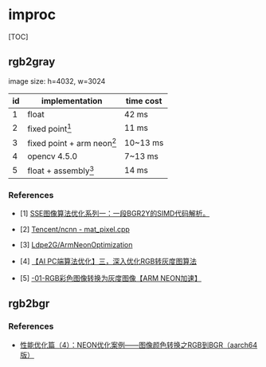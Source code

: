 # improc

[TOC]

## rgb2gray

image size: h=4032, w=3024

| id | implementation | time cost |
| ---| -------------- | ---------- |
| 1  | float       |  42 ms   |
| 2  | fixed point[<sup>1</sup>](#refer-anchor-1) | 11 ms |
| 3  | fixed point + arm neon[<sup>2</sup>](#refer-anchor-2) | 10~13 ms |
| 4  | opencv 4.5.0 | 7~13 ms |
| 5  | float + assembly[<sup>3</sup>](#refer-anchor-3) | 14 ms |

### References

<div id="refer-anchor-1"></div>

- [1] [SSE图像算法优化系列一：一段BGR2Y的SIMD代码解析。](https://www.cnblogs.com/Imageshop/p/6261719.html)

<div id="refer-anchor-2"></div>

- [2] [Tencent/ncnn - mat_pixel.cpp](https://github.com/Tencent/ncnn/blob/31bc57b1e293e726b318cf93fdcd6154f2188477/src/mat_pixel.cpp#L780-L790)

<div id="refer-anchor-3"></div>

- [3] [Ldpe2G/ArmNeonOptimization](https://github.com/Ldpe2G/ArmNeonOptimization/blob/6f20bfd79327b1b1a5267880651ff2b31b6c15d6/armAssembly/assemblyEx2Rgb2Gray.cpp#L81-L227)

- [4] [【AI PC端算法优化】三，深入优化RGB转灰度图算法](https://zhuanlan.zhihu.com/p/129033980)

- [5] [-01-RGB彩色图像转换为灰度图像【ARM NEON加速】](https://blog.csdn.net/vacajk/article/details/56484061)
## rgb2bgr



### References

- [性能优化篇（4）：NEON优化案例——图像颜色转换之RGB到BGR（aarch64版）](https://blog.csdn.net/wohenfanjian/article/details/103407259)